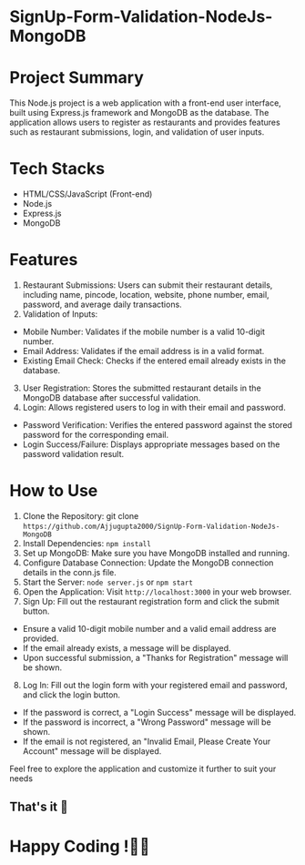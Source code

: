 # SignUp-Form-Validation-NodeJs-MongoDB
# Project Summary
This Node.js project is a web application with a front-end user interface, built using Express.js framework and MongoDB as the database. The application allows users to register as restaurants and provides features such as restaurant submissions, login, and validation of user inputs.

# Tech Stacks
- HTML/CSS/JavaScript (Front-end)
- Node.js
- Express.js
- MongoDB


# Features
1. Restaurant Submissions: Users can submit their restaurant details, including name, pincode, location, website, phone number, email, password, and average daily transactions.
2. Validation of Inputs:    
- Mobile Number: Validates if the mobile number is a valid 10-digit number.    
- Email Address: Validates if the email address is in a valid format.      
- Existing Email Check: Checks if the entered email already exists in the database.    
3. User Registration: Stores the submitted restaurant details in the MongoDB database after successful validation.
4. Login: Allows registered users to log in with their email and password.     
- Password Verification: Verifies the entered password against the stored password for the corresponding email.    
- Login Success/Failure: Displays appropriate messages based on the password validation result.

# How to Use
1. Clone the Repository: git clone `https://github.com/Ajjugupta2000/SignUp-Form-Validation-NodeJs-MongoDB`
2. Install Dependencies: `npm install`
3. Set up MongoDB: Make sure you have MongoDB installed and running.
4. Configure Database Connection: Update the MongoDB connection details in the conn.js file.
5. Start the Server: `node server.js` or `npm start`
6. Open the Application: Visit `http://localhost:3000` in your web browser.
7. Sign Up: Fill out the restaurant registration form and click the submit button.   
- Ensure a valid 10-digit mobile number and a valid email address are provided.   
- If the email already exists, a message will be displayed.   
- Upon successful submission, a "Thanks for Registration" message will be shown.
8. Log In: Fill out the login form with your registered email and password, and click the login button.   
- If the password is correct, a "Login Success" message will be displayed.
- If the password is incorrect, a "Wrong Password" message will be shown.
- If the email is not registered, an "Invalid Email, Please Create Your Account" message will be displayed.

Feel free to explore the application and customize it further to suit your needs

## That's it 🎉

# Happy Coding !🙂🙂  
